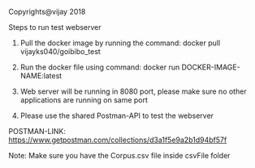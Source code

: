 ﻿Copyrights@vijay 2018
 
Steps to run test webserver

1) Pull the docker image by running the command: docker pull vijayks040/goibibo_test

2) Run the docker file using command: docker run DOCKER-IMAGE-NAME:latest

3) Web server will be running in 8080 port, please make sure no other applications are running on same port

4) Please use the shared Postman-API to test the webserver

POSTMAN-LINK: https://www.getpostman.com/collections/d3a1f5e9a2b1d94bf57f

Note: Make sure you have the Corpus.csv file inside csvFile folder